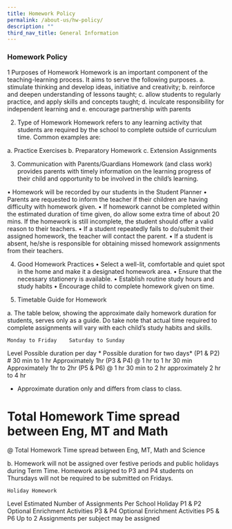 ```yaml
---
title: Homework Policy
permalink: /about-us/hw-policy/
description: ""
third_nav_title: General Information
---
```

### Homework Policy

1	Purposes of Homework
Homework is an important component of the teaching-learning process. It aims to serve the following purposes. 
a.	stimulate thinking and develop ideas, initiative and creativity;
b.	reinforce and deepen understanding of lessons taught;
c.	allow students to regularly practice, and apply skills and concepts taught;
d.	inculcate responsibility for independent learning and
e.	encourage partnership with parents

2.	Type of Homework
Homework refers to any learning activity that students are required by the school to complete outside of curriculum time. Common examples are:

a.	Practice Exercises
b.	Preparatory Homework
c.	Extension Assignments

3.   Communication with Parents/Guardians
Homework (and class work) provides parents with timely information on the learning progress of their child and opportunity to be involved in the child’s learning. 

•	Homework will be recorded by our students in the Student Planner 
•	Parents are requested to inform the teacher if their children are having difficulty with homework given. 
•	If homework cannot be completed within the estimated duration of time given, do allow some extra time of about 20 mins.  If the homework is still incomplete, the student should offer a valid reason to their teachers.
•	If a student repeatedly fails to do/submit their assigned homework, the teacher will contact the parent.
•	If a student is absent, he/she is responsible for obtaining missed homework assignments from their teachers. 


4.	Good Homework Practices
•	Select a well-lit, comfortable and quiet spot in the home and make it a designated homework area.
•	Ensure that the necessary stationery is available.
•	Establish routine study hours and study habits
•	Encourage child to complete homework given on time.
 
5.	Timetable Guide for Homework

a.	The table below, showing the approximate daily homework duration for students, serves only as a guide. Do take note that actual time required to complete assignments will vary with each child’s study habits and skills.  

	Monday to Friday	Saturday to Sunday
Level	Possible duration per day *	Possible duration for two days*
(P1 & P2) #	 30 min to 1 hr 	Approximately 1hr
(P3 & P4) @	1 hr  to 1 hr 30 min	Approximately 1hr to 2hr
(P5 & P6) @	1 hr 30 min to 2 hr	approximately 2 hr to 4 hr 
	
*  Approximate duration only and differs from class to class. 
# Total Homework Time spread between Eng, MT and Math
@ Total Homework Time spread between Eng, MT, Math and Science


b.	Homework will not be assigned over festive periods and public holidays during Term Time. Homework assigned to P3 and P4 students on Thursdays will not be required to be submitted on Fridays. 


	Holiday Homework
Level	Estimated Number of Assignments Per School Holiday
P1 & P2	Optional Enrichment Activities 
P3 & P4	Optional Enrichment Activities 
P5 & P6	Up to 2 Assignments per subject may be assigned

